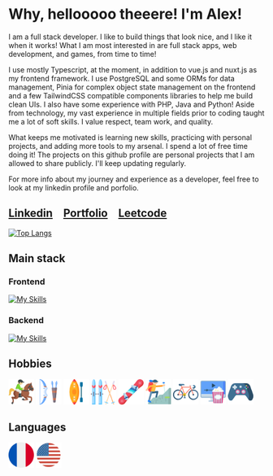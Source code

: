 # Why, hellooooo theeere! I'm Alex!

I am a full stack developer. I like to build things that look nice, and I like it when it works! What I am most interested in are full stack apps, web development, and games, from time to time!

I use mostly Typescript, at the moment, in addition to vue.js and nuxt.js as my frontend framework. I use PostgreSQL and some ORMs for data management, Pinia for complex object state management on the frontend and a few TailwindCSS compatible components libraries to help me build clean UIs. I also have some experience with PHP, Java and Python! Aside from technology, my vast experience in multiple fields prior to coding taught me a lot of soft skills. I value respect, team work, and quality.

What keeps me motivated is learning new skills, practicing with personal projects, and adding more tools to my arsenal. I spend a lot of free time doing it! The projects on this github profile are personal projects that I am allowed to share publicly. I'll keep updating regularly.

For more info about my journey and experience as a developer, feel free to look at my linkedin profile and porfolio.

## <a href='https://www.linkedin.com/in/AGilbertDev/'>Linkedin</a>&emsp;<a href='https://agilbert.dev'>Portfolio</a>&emsp;<a href='https://leetcode.com/AGilbertDev'>Leetcode</a><!--&emsp;<a href='https://github.com/AGilbertDev/my-resume/blob/main/public/AlexandreGilbert_CV_2025.pdf'>Resume</a>-->

[![Top Langs](https://github-readme-stats-alexandre-gilberts-projects.vercel.app/api/top-langs/?username=AGilbertDev&layout=compact)](https://github.com/AGilbertDev/github-readme-stats)

## Main stack

### Frontend
[![My Skills](https://skillicons.dev/icons?i=typescript,vue,nuxt,tailwindcss,pinia&theme=light)](https://skillicons.dev)

### Backend
[![My Skills](https://skillicons.dev/icons?i=nodejs,bun,postgresql,elysia,prisma,vercel&theme=light)](https://skillicons.dev)

## Hobbies
<div>
		<img width="50" src="img/001-horseback.png" alt="Horseback Riding" title="Horseback Riding"/>
		<img width="50" src="img/006-archery.png" alt="Archery" title="Archery"/>
		<img width="50" src="img/002-kayak.png" alt="Kayaking" title="Kayaking"/>
		<img width="50" src="img/007-skiing.png" alt="Cross-Country Skiing" title="Cross-Country Skiing"/>
		<img width="50" src="img/snowboard.png" alt="Snowboarding" title="Snowboarding"/>
		<img width="50" src="img/008-hiking.png" alt="Hiking" title="Hiking"/>
		<img width="50" src="img/005-bicycle.png" alt="Cycling" title="Cycling"/>
		<img width="50" src="img/004-movies.png" alt="Movies/TV Shows" title="Movies/TV Shows"/>
		<img width="50" src="img/003-gamepad.png" alt="Viedo Games" title="Video Games"/>
</div>
	
## Languages
<div>
		<img width="50" src="img/french.png" alt="French" title="French"/>
		<img width="50" src="img/english.png" alt="English" title="English"/>
</div>

